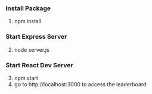 ### Install Package
1. npm install

### Start Express Server 

2. node server.js


### Start React Dev Server 

3. npm start
4. go to http://localhost:3000 to access the leaderboard